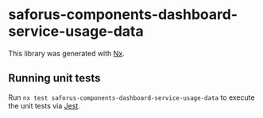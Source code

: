 # saforus-components-dashboard-service-usage-data

This library was generated with [Nx](https://nx.dev).

## Running unit tests

Run `nx test saforus-components-dashboard-service-usage-data` to execute the unit tests via [Jest](https://jestjs.io).
